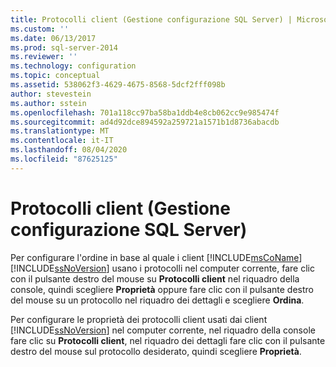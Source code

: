 ```yaml
---
title: Protocolli client (Gestione configurazione SQL Server) | Microsoft Docs
ms.custom: ''
ms.date: 06/13/2017
ms.prod: sql-server-2014
ms.reviewer: ''
ms.technology: configuration
ms.topic: conceptual
ms.assetid: 538062f3-4629-4675-8568-5dcf2fff098b
author: stevestein
ms.author: sstein
ms.openlocfilehash: 701a118cc97ba58ba1ddb4e8cb062cc9e985474f
ms.sourcegitcommit: ad4d92dce894592a259721a1571b1d8736abacdb
ms.translationtype: MT
ms.contentlocale: it-IT
ms.lasthandoff: 08/04/2020
ms.locfileid: "87625125"
---
```

# <a name="client-protocols-sql-server-configuration-manager"></a>Protocolli client (Gestione configurazione SQL Server)
  Per configurare l'ordine in base al quale i client [!INCLUDE[msCoName](../../includes/msconame-md.md)] [!INCLUDE[ssNoVersion](../../includes/ssnoversion-md.md)] usano i protocolli nel computer corrente, fare clic con il pulsante destro del mouse su **Protocolli client** nel riquadro della console, quindi scegliere **Proprietà** oppure fare clic con il pulsante destro del mouse su un protocollo nel riquadro dei dettagli e scegliere **Ordina**.  
  
 Per configurare le proprietà dei protocolli client usati dai client [!INCLUDE[ssNoVersion](../../includes/ssnoversion-md.md)] nel computer corrente, nel riquadro della console fare clic su **Protocolli client**, nel riquadro dei dettagli fare clic con il pulsante destro del mouse sul protocollo desiderato, quindi scegliere **Proprietà**.  
  
  

